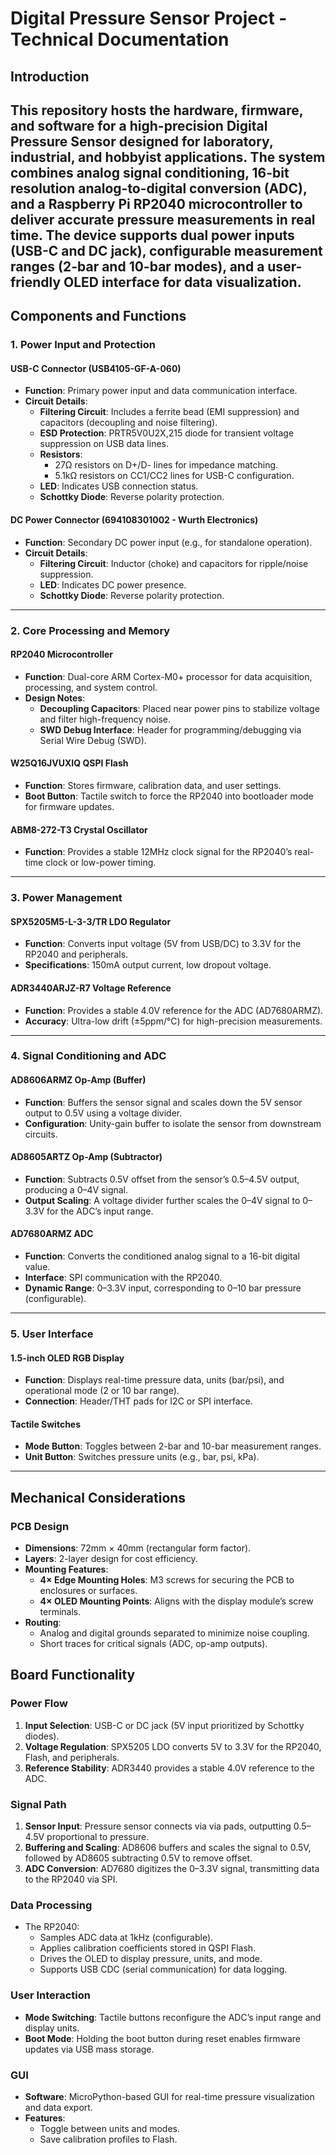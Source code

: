# Digital Pressure Sensor Project - Technical Documentation

## Introduction  

This repository hosts the hardware, firmware, and software for a high-precision **Digital Pressure Sensor** designed for laboratory, industrial, and hobbyist applications. The system combines analog signal conditioning, 16-bit resolution analog-to-digital conversion (ADC), and a Raspberry Pi RP2040 microcontroller to deliver accurate pressure measurements in real time. The device supports dual power inputs (USB-C and DC jack), configurable measurement ranges (2-bar and 10-bar modes), and a user-friendly OLED interface for data visualization.
---

## Components and Functions

### 1. **Power Input and Protection**
#### **USB-C Connector (USB4105-GF-A-060)**
- **Function**: Primary power input and data communication interface.
- **Circuit Details**:
  - **Filtering Circuit**: Includes a ferrite bead (EMI suppression) and capacitors (decoupling and noise filtering).
  - **ESD Protection**: PRTR5V0U2X,215 diode for transient voltage suppression on USB data lines.
  - **Resistors**: 
    - 27Ω resistors on D+/D- lines for impedance matching.
    - 5.1kΩ resistors on CC1/CC2 lines for USB-C configuration.
  - **LED**: Indicates USB connection status.
  - **Schottky Diode**: Reverse polarity protection.

#### **DC Power Connector (694108301002 - Wurth Electronics)**
- **Function**: Secondary DC power input (e.g., for standalone operation).
- **Circuit Details**:
  - **Filtering Circuit**: Inductor (choke) and capacitors for ripple/noise suppression.
  - **LED**: Indicates DC power presence.
  - **Schottky Diode**: Reverse polarity protection.

---

### 2. **Core Processing and Memory**
#### **RP2040 Microcontroller**
- **Function**: Dual-core ARM Cortex-M0+ processor for data acquisition, processing, and system control.
- **Design Notes**:
  - **Decoupling Capacitors**: Placed near power pins to stabilize voltage and filter high-frequency noise.
  - **SWD Debug Interface**: Header for programming/debugging via Serial Wire Debug (SWD).

#### **W25Q16JVUXIQ QSPI Flash**
- **Function**: Stores firmware, calibration data, and user settings.
- **Boot Button**: Tactile switch to force the RP2040 into bootloader mode for firmware updates.

#### **ABM8-272-T3 Crystal Oscillator**
- **Function**: Provides a stable 12MHz clock signal for the RP2040’s real-time clock or low-power timing.

---

### 3. **Power Management**
#### **SPX5205M5-L-3-3/TR LDO Regulator**
- **Function**: Converts input voltage (5V from USB/DC) to 3.3V for the RP2040 and peripherals.
- **Specifications**: 150mA output current, low dropout voltage.

#### **ADR3440ARJZ-R7 Voltage Reference**
- **Function**: Provides a stable 4.0V reference for the ADC (AD7680ARMZ).
- **Accuracy**: Ultra-low drift (±5ppm/°C) for high-precision measurements.

---

### 4. **Signal Conditioning and ADC**
#### **AD8606ARMZ Op-Amp (Buffer)**
- **Function**: Buffers the sensor signal and scales down the 5V sensor output to 0.5V using a voltage divider.
- **Configuration**: Unity-gain buffer to isolate the sensor from downstream circuits.

#### **AD8605ARTZ Op-Amp (Subtractor)**
- **Function**: Subtracts 0.5V offset from the sensor’s 0.5–4.5V output, producing a 0–4V signal.
- **Output Scaling**: A voltage divider further scales the 0–4V signal to 0–3.3V for the ADC’s input range.

#### **AD7680ARMZ ADC**
- **Function**: Converts the conditioned analog signal to a 16-bit digital value.
- **Interface**: SPI communication with the RP2040.
- **Dynamic Range**: 0–3.3V input, corresponding to 0–10 bar pressure (configurable).

---

### 5. **User Interface**
#### **1.5-inch OLED RGB Display**
- **Function**: Displays real-time pressure data, units (bar/psi), and operational mode (2 or 10 bar range).
- **Connection**: Header/THT pads for I2C or SPI interface.

#### **Tactile Switches**
- **Mode Button**: Toggles between 2-bar and 10-bar measurement ranges.
- **Unit Button**: Switches pressure units (e.g., bar, psi, kPa).

---

## Mechanical Considerations

### **PCB Design**
- **Dimensions**: 72mm × 40mm (rectangular form factor).
- **Layers**: 2-layer design for cost efficiency.
- **Mounting Features**:
  - **4× Edge Mounting Holes**: M3 screws for securing the PCB to enclosures or surfaces.
  - **4× OLED Mounting Points**: Aligns with the display module’s screw terminals.
- **Routing**:
  - Analog and digital grounds separated to minimize noise coupling.
  - Short traces for critical signals (ADC, op-amp outputs).

## Board Functionality

### **Power Flow**
1. **Input Selection**: USB-C or DC jack (5V input prioritized by Schottky diodes).
2. **Voltage Regulation**: SPX5205 LDO converts 5V to 3.3V for the RP2040, Flash, and peripherals.
3. **Reference Stability**: ADR3440 provides a stable 4.0V reference to the ADC.

### **Signal Path**
1. **Sensor Input**: Pressure sensor connects via via pads, outputting 0.5–4.5V proportional to pressure.
2. **Buffering and Scaling**: AD8606 buffers and scales the signal to 0.5V, followed by AD8605 subtracting 0.5V to remove offset.
3. **ADC Conversion**: AD7680 digitizes the 0–3.3V signal, transmitting data to the RP2040 via SPI.

### **Data Processing**
- The RP2040:
  - Samples ADC data at 1kHz (configurable).
  - Applies calibration coefficients stored in QSPI Flash.
  - Drives the OLED to display pressure, units, and mode.
  - Supports USB CDC (serial communication) for data logging.

### **User Interaction**
- **Mode Switching**: Tactile buttons reconfigure the ADC’s input range and display units.
- **Boot Mode**: Holding the boot button during reset enables firmware updates via USB mass storage.


### **GUI**
- **Software**: MicroPython-based GUI for real-time pressure visualization and data export.
- **Features**:
  - Toggle between units and modes.
  - Save calibration profiles to Flash.

